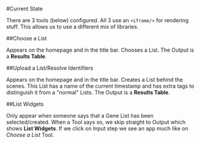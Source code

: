 #Current State

There are 3 tools (below) configured. All 3 use an `<iframe/>` for rendering stuff. This allows us to use a different mix of libraries.

##Choose a List

Appears on the homepage and in the title bar. Chooses a List. The Output is a **Results Table**.

##Upload a List/Resolve Identifiers

Appears on the homepage and in the title bar. Creates a List behind the scenes. This List has a name of the current timestamp and has extra tags to distinguish it from a "normal" Lists. The Output is a **Results Table**.

##List Widgets

Only appear when someone says that a Gene List has been selected/created. When a Tool says so, we skip straight to Output which shows **List Widgets**. If we click on Input step we see an app much like on *Choose a List* Tool.